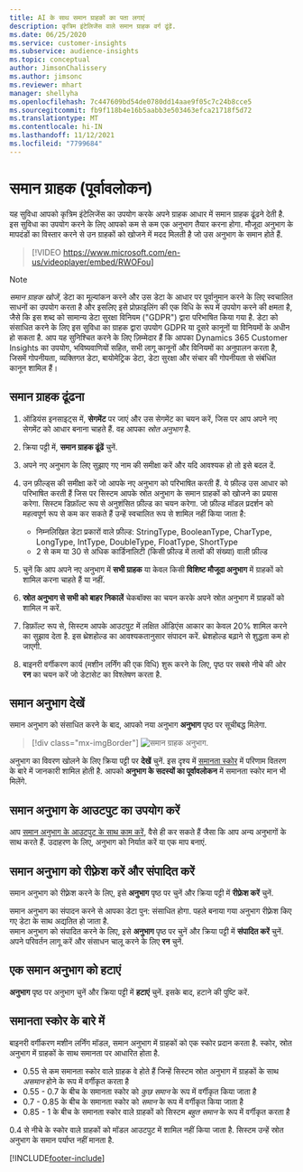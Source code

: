 ```yaml
---
title: AI के साथ समान ग्राहकों का पता लगाएं
description: कृत्रिम इंटेलिजेंस वाले समान ग्राहक वर्ग ढूंढें.
ms.date: 06/25/2020
ms.service: customer-insights
ms.subservice: audience-insights
ms.topic: conceptual
author: JimsonChalissery
ms.author: jimsonc
ms.reviewer: mhart
manager: shellyha
ms.openlocfilehash: 7c447609bd54de0780dd14aae9f05c7c24b8cce5
ms.sourcegitcommit: fb9f118b4e16b5aabb3e503463efca21718f5d72
ms.translationtype: MT
ms.contentlocale: hi-IN
ms.lasthandoff: 11/12/2021
ms.locfileid: "7799684"
---
```

# <a name="similar-customers-preview"></a>समान ग्राहक (पूर्वावलोकन)

यह सुविधा आपको कृत्रिम इंटेलिजेंस का उपयोग करके अपने ग्राहक आधार में समान ग्राहक ढूंढने देती है. इस सुविधा का उपयोग करने के लिए आपको कम से कम एक अनुभाग तैयार करना होगा. मौजूदा अनुभाग के मापदंडों का विस्तार करने से उन ग्राहकों को खोजने में मदद मिलती है जो उस अनुभाग के समान होते हैं.

> [!VIDEO https://www.microsoft.com/en-us/videoplayer/embed/RWOFou]

> [!NOTE]
> *समान ग्राहक खोजें*, डेटा का मूल्यांकन करने और उस डेटा के आधार पर पूर्वानुमान करने के लिए स्वचालित साधनों का उपयोग करता है और इसलिए इसे प्रोफ़ाइलिंग की एक विधि के रूप में उपयोग करने की क्षमता है, जैसे कि इस शब्द को सामान्य डेटा सुरक्षा विनियम ("GDPR") द्वारा परिभाषित किया गया है. डेटा को संसाधित करने के लिए इस सुविधा का ग्राहक द्वारा उपयोग GDPR या दूसरे कानूनों या विनियमों के अधीन हो सकता है. आप यह सुनिश्चित करने के लिए ज़िम्मेदार हैं कि आपका Dynamics 365 Customer Insights का उपयोग, भविष्यवाणियों सहित, सभी लागू कानूनों और विनियमों का अनुपालन करता है, जिसमें गोपनीयता, व्यक्तिगत डेटा, बायोमेट्रिक डेटा, डेटा सुरक्षा और संचार की गोपनीयता से संबंधित कानून शामिल हैं।

## <a name="finding-similar-customers"></a>समान ग्राहक ढूंढना

1. ऑडियंस इनसाइट्स में, **सेगमेंट** पर जाएं और उस सेगमेंट का चयन करें, जिस पर आप अपने नए सेगमेंट को आधार बनाना चाहते हैं. वह आपका *स्रोत अनुभाग* है.

1. क्रिया पट्टी में, **समान ग्राहक ढूंढें** चुनें.

1. अपने नए अनुभाग के लिए सुझाए गए नाम की समीक्षा करें और यदि आवश्यक हो तो इसे बदल दें.

1. उन फ़ील्ड्स की समीक्षा करें जो आपके नए अनुभाग को परिभाषित करती हैं. ये फ़ील्ड उस आधार को परिभाषित करती हैं जिस पर सिस्टम आपके स्रोत अनुभाग के समान ग्राहकों को खोजने का प्रयास करेगा. सिस्टम डिफ़ॉल्ट रूप से अनुशंसित फ़ील्ड का चयन करेगा.
  जो फ़ील्ड मॉडल प्रदर्शन को महत्वपूर्ण रूप से कम कर सकते हैं उन्हें स्वचालित रूप से शामिल नहीं किया जाता है:
  
   - निम्नलिखित डेटा प्रकारों वाले फ़ील्ड: StringType, BooleanType, CharType, LongType, IntType, DoubleType, FloatType, ShortType
   - 2 से कम या 30 से अधिक कार्डिनालिटी (किसी फ़ील्ड में तत्वों की संख्या) वाली फ़ील्ड

1. चुनें कि आप अपने नए अनुभाग में **सभी ग्राहक** या केवल किसी **विशिष्ट मौजूदा अनुभाग** में ग्राहकों को शामिल करना चाहते हैं या नहीं.

1. **स्रोत अनुभाग से सभी को बाहर निकालें** चेकबॉक्स का चयन करके अपने स्रोत अनुभाग में ग्राहकों को शामिल न करें.

1. डिफ़ॉल्ट रूप से, सिस्टम आपके आउटपुट में लक्षित ऑडिएंस आकार का केवल 20% शामिल करने का सुझाव देता है. इस थ्रेशहोल्ड का आवश्यकतानुसार संपादन करें. थ्रेशहोल्ड बढ़ाने से शुद्धता कम हो जाएगी.

1. बाइनरी वर्गीकरण कार्य (मशीन लर्निंग की एक विधि) शुरू करने के लिए, पृष्ठ पर सबसे नीचे की ओर **रन** का चयन करें जो डेटासेट का विश्लेषण करता है.

## <a name="view-the-similar-segment"></a>समान अनुभाग देखें

समान अनुभाग को संसाधित करने के बाद, आपको नया अनुभाग **अनुभाग** पृष्ठ पर सूचीबद्ध मिलेगा.

> [!div class="mx-imgBorder"]
> ![समान ग्राहक अनुभाग.](media/expanded-segment.png "समान ग्राहक अनुभाग")

अनुभाग का विवरण खोलने के लिए क्रिया पट्टी पर **देखें** चुनें. इस दृश्य में [समानता स्कोर](#about-similarity-scores) में परिणाम वितरण के बारे में जानकारी शामिल होती है. आपको **अनुभाग के सदस्यों का पूर्वावलोकन** में समानता स्कोर मान भी मिलेंगे.

## <a name="use-the-output-of-a-similar-segment"></a>समान अनुभाग के आउटपुट का उपयोग करें

आप [समान अनुभाग के आउटपुट के साथ काम करें](segments.md), वैसे ही कर सकते हैं जैसा कि आप अन्य अनुभागों के साथ करते हैं. उदाहरण के लिए, अनुभाग को निर्यात करें या एक माप बनाएं.

## <a name="refresh-and-edit-a-similar-segment"></a>समान अनुभाग को रीफ़्रेश करें और संपादित करें

समान अनुभाग को रीफ़्रेश करने के लिए, इसे **अनुभाग** पृष्ठ पर चुनें और क्रिया पट्टी में **रीफ़्रेश करें** चुनें.

समान अनुभाग का संपादन करने से आपका डेटा पुन: संसाधित होगा. पहले बनाया गया अनुभाग रीफ़्रेश किए गए डेटा के साथ अद्यतित हो जाता है.    
समान अनुभाग को संपादित करने के लिए, इसे **अनुभाग** पृष्ठ पर चुनें और क्रिया पट्टी में **संपादित करें** चुनें. अपने परिवर्तन लागू करें और संसाधन चालू करने के लिए **रन** चुनें.

## <a name="delete-a-similar-segment"></a>एक समान अनुभाग को हटाएं

**अनुभाग** पृष्ठ पर अनुभाग चुनें और क्रिया पट्टी में **हटाएं** चुनें. इसके बाद, हटाने की पुष्टि करें.

## <a name="about-similarity-scores"></a>समानता स्कोर के बारे में

बाइनरी वर्गीकरण मशीन लर्निंग मॉडल, समान अनुभाग में ग्राहकों को एक स्कोर प्रदान करता है. स्कोर, स्रोत अनुभाग में ग्राहकों के साथ समानता पर आधारित होता है.

- 0.55 से कम समानता स्कोर वाले ग्राहक वे होते हैं जिन्हें सिस्टम स्रोत अनुभाग में ग्राहकों के साथ *असमान* होने के रूप में वर्गीकृत करता है
- 0.55 - 0.7 के बीच के समानता स्कोर को *कुछ समान* के रूप में वर्गीकृत किया जाता है
- 0.7 - 0.85 के बीच के समानता स्कोर को *समान* के रूप में वर्गीकृत किया जाता है
- 0.85 - 1 के बीच के समानता स्कोर वाले ग्राहकों को सिस्टम *बहुत समान* के रूप में वर्गीकृत करता है

0.4 से नीचे के स्कोर वाले ग्राहकों को मॉडल आउटपुट में शामिल नहीं किया जाता है. सिस्टम उन्हें स्रोत अनुभाग के समान पर्याप्त नहीं मानता है.


[!INCLUDE[footer-include](../includes/footer-banner.md)]